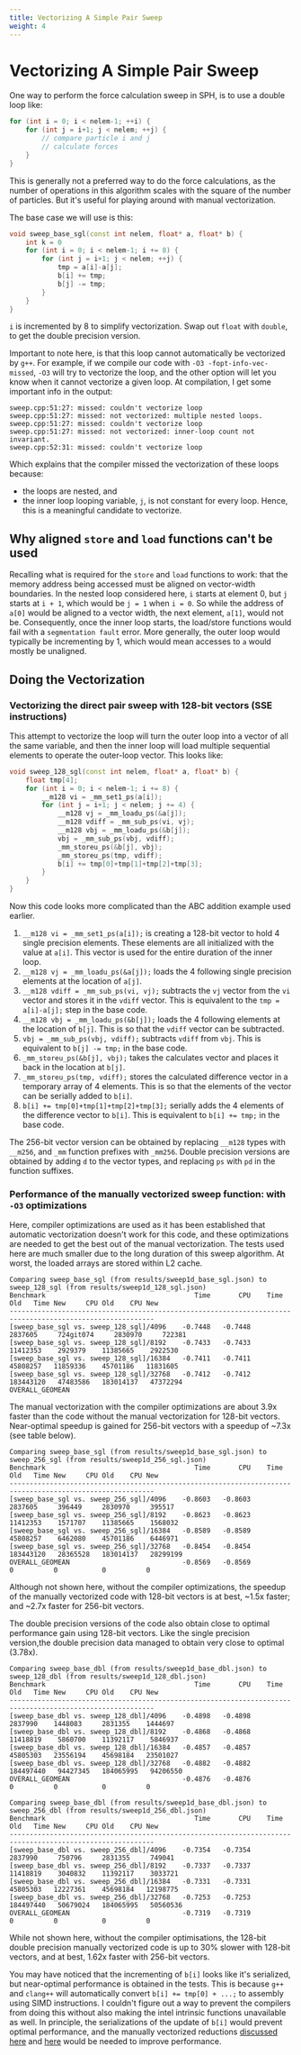 ```yaml
---
title: Vectorizing A Simple Pair Sweep
weight: 4
---
```


# Vectorizing A Simple Pair Sweep

One way to perform the force calculation sweep in SPH, is to use a double loop like:

```cpp {style=tango,linenos=false}
for (int i = 0; i < nelem-1; ++i) {
    for (int j = i+1; j < nelem; ++j) {
        // compare particle i and j
        // calculate forces
    }
}
```

This is generally not a preferred way to do the force calculations, as the number of operations in this algorithm scales
with the square of the number of particles. But it's useful for playing around with manual vectorization.

The base case we will use is this:

```cpp {style=tango,linenos=false}
void sweep_base_sgl(const int nelem, float* a, float* b) {
    int k = 0
    for (int i = 0; i < nelem-1; i += 8) {
        for (int j = i+1; j < nelem; ++j) {
            tmp = a[i]-a[j];
            b[i] += tmp;
            b[j] -= tmp;
        }
    }
}
```

`i` is incremented by 8 to simplify vectorization. Swap out `float` with `double`, to get the double precision version.

Important to note here, is that this loop cannot automatically be vectorized by `g++`. For example, if we compile
our code with `-O3 -fopt-info-vec-missed`, `-O3` will try to vectorize the loop, and the other option will let you know
when it cannot vectorize a given loop. At compilation, I get some important info in the output:

``` {style=tango,linenos=false}
sweep.cpp:51:27: missed: couldn't vectorize loop
sweep.cpp:51:27: missed: not vectorized: multiple nested loops.
sweep.cpp:51:27: missed: couldn't vectorize loop
sweep.cpp:51:27: missed: not vectorized: inner-loop count not invariant.
sweep.cpp:52:31: missed: couldn't vectorize loop
```

Which explains that the compiler missed the vectorization of these loops because:
* the loops are nested, and
* the inner loop looping variable, `j`, is not constant for every loop.
Hence, this is a meaningful candidate to vectorize.

## Why aligned `store` and `load` functions can't be used

Recalling what is required for the `store` and `load` functions to work: that the memory address being accessed must be
aligned on vector-width boundaries. In the nested loop considered here, `i` starts at element 0, but `j` starts at 
`i + 1`, which would be `j = 1` when `i = 0`. So while the address of `a[0]` would be aligned to a vector width, the
next element, `a[1]`, would not be. Consequently, once the inner loop starts, the load/store functions would fail with a
`segmentation fault` error. More generally, the outer loop would typically be incrementing by 1, which would mean
accesses to `a` would mostly be unaligned.

## Doing the Vectorization

###  Vectorizing the direct pair sweep with 128-bit vectors (SSE instructions)

This attempt to vectorize the loop will turn the outer loop into a vector of all the same variable, and then the inner
loop will load multiple sequential elements to operate the outer-loop vector. This looks like:

```cpp {style=tango,linenos=false}
void sweep_128_sgl(const int nelem, float* a, float* b) {
    float tmp[4];
    for (int i = 0; i < nelem-1; i += 8) {
        __m128 vi = _mm_set1_ps(a[i]);
        for (int j = i+1; j < nelem; j += 4) {
            __m128 vj = _mm_loadu_ps(&a[j]);
            __m128 vdiff = _mm_sub_ps(vi, vj);
            __m128 vbj = _mm_loadu_ps(&b[j]);
            vbj = _mm_sub_ps(vbj, vdiff);
            _mm_storeu_ps(&b[j], vbj);
            _mm_storeu_ps(tmp, vdiff);
            b[i] += tmp[0]+tmp[1]+tmp[2]+tmp[3];
        }
    }
}
```

Now this code looks more complicated than the ABC addition example used earlier. 
1. `__m128 vi = _mm_set1_ps(a[i]);` is creating a 128-bit vector to hold 4 single precision elements. These elements are all initialized with the value at `a[i]`. This vector is used for the entire duration of the inner loop.
2. `__m128 vj = _mm_loadu_ps(&a[j]);` loads the 4 following single precision elements at the location of `a[j]`.
3. `__m128 vdiff = _mm_sub_ps(vi, vj);` subtracts the `vj` vector from the `vi` vector and stores it in the `vdiff` vector. This is equivalent to the `tmp = a[i]-a[j];` step in the base code.
4. `__m128 vbj = _mm_loadu_ps(&b[j]);` loads the 4 following elements at the location of `b[j]`. This is so that the `vdiff` vector can be subtracted.
5. `vbj = _mm_sub_ps(vbj, vdiff);` subtracts `vdiff` from `vbj`. This is equivalent to `b[j] -= tmp;` in the base code.
6. `_mm_storeu_ps(&b[j], vbj);` takes the calculates vector and places it back in the location at `b[j]`.
7. `_mm_storeu_ps(tmp, vdiff);` stores the calculated difference vector in a temporary array of 4 elements. This is so that the elements of the vector can be serially added to `b[i]`.
8. `b[i] += tmp[0]+tmp[1]+tmp[2]+tmp[3];` serially adds the 4 elements of the difference vector to `b[i]`. This is equivalent to `b[i] += tmp;` in the base code.

The 256-bit vector version can be obtained by replacing `__m128` types with `__m256`, and `_mm` function prefixes with 
`_mm256`. Double precision versions are obtained by adding `d` to the vector types, and replacing `ps` with `pd` in the
function suffixes.

### Performance of the manually vectorized sweep function: with `-O3` optimizations

Here, compiler optimizations are used as it has been established that automatic vectorization doesn't work for this 
code, and these optimizations are needed to get the best out of the manual vectorization. The tests used here are much
smaller due to the long duration of this sweep algorithm. At worst, the loaded arrays are stored within L2 cache.

``` {style=tango,linenos=false}
Comparing sweep_base_sgl (from results/sweep1d_base_sgl.json) to sweep_128_sgl (from results/sweep1d_128_sgl.json)
Benchmark                                     Time       CPU    Time Old   Time New     CPU Old    CPU New
----------------------------------------------------------------------------------------------------------
[sweep_base_sgl vs. sweep_128_sgl]/4096    -0.7448   -0.7448     2837605     724git074     2830970     722381
[sweep_base_sgl vs. sweep_128_sgl]/8192    -0.7433   -0.7433    11412353    2929379    11385665    2922530
[sweep_base_sgl vs. sweep_128_sgl]/16384   -0.7411   -0.7411    45808257   11859336    45701186   11831605
[sweep_base_sgl vs. sweep_128_sgl]/32768   -0.7412   -0.7412   183443120   47483586   183014137   47372294
OVERALL_GEOMEAN
```

The manual vectorization with the compiler optimizations are about 3.9x faster than the code without the manual
vectorization for 128-bit vectors. Near-optimal speedup is gained for 256-bit vectors with a speedup of ~7.3x (see table
below).

``` {style=tango,linenos=false}
Comparing sweep_base_sgl (from results/sweep1d_base_sgl.json) to sweep_256_sgl (from results/sweep1d_256_sgl.json)
Benchmark                                     Time       CPU    Time Old   Time New     CPU Old    CPU New
----------------------------------------------------------------------------------------------------------
[sweep_base_sgl vs. sweep_256_sgl]/4096    -0.8603   -0.8603     2837605     396449     2830970     395517
[sweep_base_sgl vs. sweep_256_sgl]/8192    -0.8623   -0.8623    11412353    1571707    11385665    1568032
[sweep_base_sgl vs. sweep_256_sgl]/16384   -0.8589   -0.8589    45808257    6462080    45701186    6446971
[sweep_base_sgl vs. sweep_256_sgl]/32768   -0.8454   -0.8454   183443120   28365528   183014137   28299199
OVERALL_GEOMEAN                            -0.8569   -0.8569           0          0           0          0
```

Although not shown here, without the compiler optimizations, the speedup of the manually vectorized code with 128-bit
vectors is at best, ~1.5x faster; and ~2.7x faster for 256-bit vectors.

The double precision versions of the code also obtain close to optimal performance gain using 128-bit vectors. Like the
single precision version,the double precision data managed to obtain very close to optimal (3.78x).

``` {style=tango,linenos=false}
Comparing sweep_base_dbl (from results/sweep1d_base_dbl.json) to sweep_128_dbl (from results/sweep1d_128_dbl.json)
Benchmark                                     Time       CPU    Time Old   Time New     CPU Old    CPU New
----------------------------------------------------------------------------------------------------------
[sweep_base_dbl vs. sweep_128_dbl]/4096    -0.4898   -0.4898     2837990    1448083     2831355    1444697
[sweep_base_dbl vs. sweep_128_dbl]/8192    -0.4868   -0.4868    11418819    5860700    11392117    5846937
[sweep_base_dbl vs. sweep_128_dbl]/16384   -0.4857   -0.4857    45805303   23556194    45698184   23501027
[sweep_base_dbl vs. sweep_128_dbl]/32768   -0.4882   -0.4882   184497440   94427345   184065995   94206550
OVERALL_GEOMEAN                            -0.4876   -0.4876           0          0           0          0
```

``` {style=tango,linenos=false}
Comparing sweep_base_dbl (from results/sweep1d_base_dbl.json) to sweep_256_dbl (from results/sweep1d_256_dbl.json)
Benchmark                                     Time       CPU    Time Old   Time New     CPU Old    CPU New
----------------------------------------------------------------------------------------------------------
[sweep_base_dbl vs. sweep_256_dbl]/4096    -0.7354   -0.7354     2837990     750796     2831355     749041
[sweep_base_dbl vs. sweep_256_dbl]/8192    -0.7337   -0.7337    11418819    3040832    11392117    3033721
[sweep_base_dbl vs. sweep_256_dbl]/16384   -0.7331   -0.7331    45805303   12227361    45698184   12198775
[sweep_base_dbl vs. sweep_256_dbl]/32768   -0.7253   -0.7253   184497440   50679024   184065995   50560536
OVERALL_GEOMEAN                            -0.7319   -0.7319           0          0           0          0
```

While not shown here, without the compiler optimisations, the 128-bit double precision manually vectorized code is
up to 30% slower with 128-bit vectors, and at best, 1.62x faster with 256-bit vectors.

You may have noticed that the incrementing of `b[i]` looks like it's serialized, but near-optimal performance is
obtained in the tests. This is because `g++` and `clang++` will automatically convert `b[i] += tmp[0] + ...;` to
assembly using SIMD instructions. I couldn't figure out a way to prevent the compilers from doing this without also
making the intel intrinsic functions unavailable as well. In principle, the serializations of the update of `b[i]` would
prevent optimal performance, and the manually vectorized reductions [discussed here](sumreduction.md) and [here](faster-sumreduce.md)
would be needed to improve performance. 
